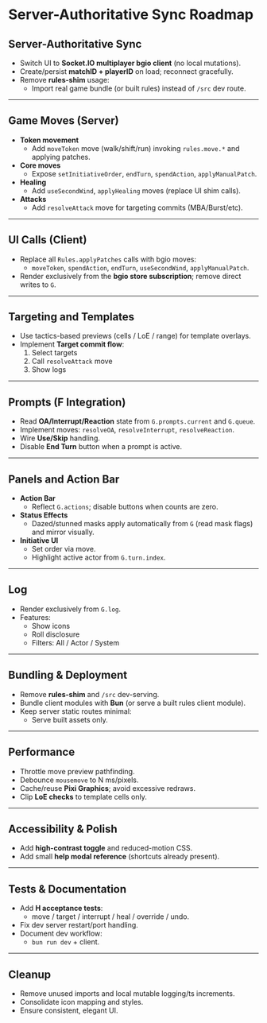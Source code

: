 # Server-Authoritative Sync Roadmap

## Server-Authoritative Sync
- Switch UI to **Socket.IO multiplayer bgio client** (no local mutations).
- Create/persist **matchID + playerID** on load; reconnect gracefully.
- Remove **rules-shim** usage:
  - Import real game bundle (or built rules) instead of `/src` dev route.

---

## Game Moves (Server)
- **Token movement**
  - Add `moveToken` move (walk/shift/run) invoking `rules.move.*` and applying patches.
- **Core moves**
  - Expose `setInitiativeOrder`, `endTurn`, `spendAction`, `applyManualPatch`.
- **Healing**
  - Add `useSecondWind`, `applyHealing` moves (replace UI shim calls).
- **Attacks**
  - Add `resolveAttack` move for targeting commits (MBA/Burst/etc).

---

## UI Calls (Client)
- Replace all `Rules.applyPatches` calls with bgio moves:
  - `moveToken`, `spendAction`, `endTurn`, `useSecondWind`, `applyManualPatch`.
- Render exclusively from the **bgio store subscription**; remove direct writes to `G`.

---

## Targeting and Templates
- Use tactics-based previews (cells / LoE / range) for template overlays.
- Implement **Target commit flow**:
  1. Select targets  
  2. Call `resolveAttack` move  
  3. Show logs

---

## Prompts (F Integration)
- Read **OA/Interrupt/Reaction** state from `G.prompts.current` and `G.queue`.
- Implement moves: `resolveOA`, `resolveInterrupt`, `resolveReaction`.
- Wire **Use/Skip** handling.
- Disable **End Turn** button when a prompt is active.

---

## Panels and Action Bar
- **Action Bar**
  - Reflect `G.actions`; disable buttons when counts are zero.
- **Status Effects**
  - Dazed/stunned masks apply automatically from `G` (read mask flags) and mirror visually.
- **Initiative UI**
  - Set order via move.
  - Highlight active actor from `G.turn.index`.

---

## Log
- Render exclusively from `G.log`.
- Features:
  - Show icons
  - Roll disclosure
  - Filters: All / Actor / System

---

## Bundling & Deployment
- Remove **rules-shim** and `/src` dev-serving.
- Bundle client modules with **Bun** (or serve a built rules client module).
- Keep server static routes minimal:
  - Serve built assets only.

---

## Performance
- Throttle move preview pathfinding.
- Debounce `mousemove` to N ms/pixels.
- Cache/reuse **Pixi Graphics**; avoid excessive redraws.
- Clip **LoE checks** to template cells only.

---

## Accessibility & Polish
- Add **high-contrast toggle** and reduced-motion CSS.
- Add small **help modal reference** (shortcuts already present).

---

## Tests & Documentation
- Add **H acceptance tests**:
  - move / target / interrupt / heal / override / undo.
- Fix dev server restart/port handling.
- Document dev workflow:
  - `bun run dev` + client.

---

## Cleanup
- Remove unused imports and local mutable logging/ts increments.
- Consolidate icon mapping and styles.
- Ensure consistent, elegant UI.
